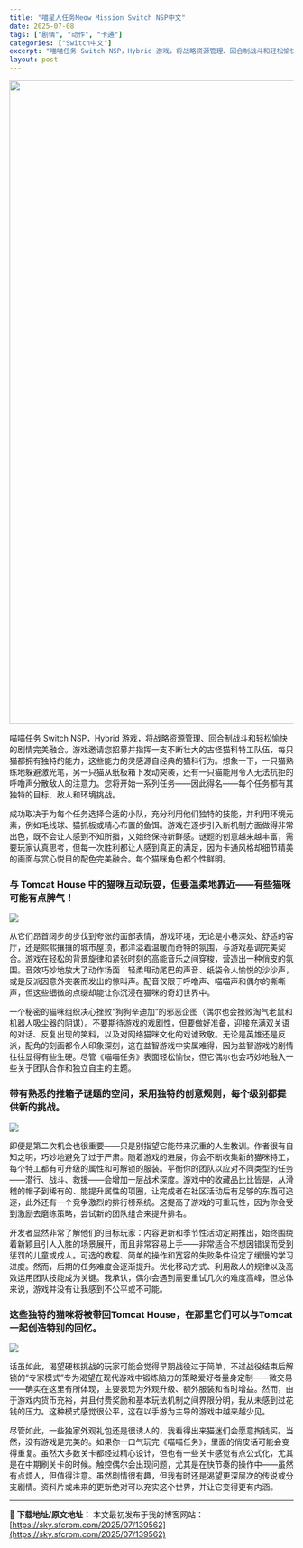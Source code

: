 ```yaml
---
title: "喵星人任务Meow Mission Switch NSP中文"
date: 2025-07-08
tags: ["剧情", "动作", "卡通"]
categories: ["Switch中文"]
excerpt: "喵喵任务 Switch NSP，Hybrid 游戏，将战略资源管理、回合制战斗和轻松愉快的剧情完美融合。游戏邀请您招募并指挥一支不断壮大的古怪猫科特工队伍，每只猫都拥有独特的能力，这些能力的灵感源自经典的猫科行为。想象一下，一只猫熟练地躲避激光笔，另一只猫从纸板箱下发动突袭，还有一只猫能用令人无法抗&hellip;"
layout: post
---
```


<img class="aligncenter size-full wp-image-139563" src="https://sky.sfcrom.com/wp-content/uploads/2025/07/2025070716433818.webp" alt="" width="700" height="1142" />

<span>喵喵任务 Switch NSP，Hybrid 游戏，将战略资源管理、回合制战斗和轻松愉快的剧情完美融合。游戏邀请您招募并指挥一支不断壮大的古怪猫科特工队伍，每只猫都拥有独特的能力，这些能力的灵感源自经典的猫科行为。想象一下，一只猫熟练地躲避激光笔，另一只猫从纸板箱下发动突袭，还有一只猫能用令人无法抗拒的呼噜声分散敌人的注意力。您将开始一系列任务——因此得名——每个任务都有其独特的目标、敌人和环境挑战。</span>

<span>成功取决于为每个任务选择合适的小队，充分利用他们独特的技能，并利用环境元素，例如毛线球、猫抓板或精心布置的鱼饵。游戏在逐步引入新机制方面做得非常出色，既不会让人感到不知所措，又始终保持新鲜感。谜题的创意越来越丰富，需要玩家认真思考，但每一次胜利都让人感到真正的满足，因为卡通风格却细节精美的画面与赏心悦目的配色完美融合。每个猫咪角色都个性鲜明。</span>
<h3><span>与 Tomcat House 中的猫咪互动玩耍，但要温柔地靠近——有些猫咪可能有点脾气！</span></h3>
<img src="https://img-eshop.cdn.nintendo.net/i/4d3eb696f9d1617be12b0c79ce2180e71667a28faa652d7a8394eb3bb45a3078.jpg?w=1000" />

<span>从它们昂首阔步的步伐到夸张的面部表情，游戏环境，无论是小巷深处、舒适的客厅，还是熙熙攘攘的城市屋顶，都洋溢着温暖而奇特的氛围，与游戏基调完美契合。游戏在轻松的背景旋律和紧张时刻的高能音乐之间穿梭，营造出一种俏皮的氛围。音效巧妙地放大了动作场面：轻柔甩动尾巴的声音、纸袋令人愉悦的沙沙声，或是反派因意外突袭而发出的惊叫声。配音仅限于呼噜声、喵喵声和偶尔的嘶嘶声，但这些细微的点缀却能让你沉浸在猫咪的奇幻世界中。</span>

<span>一个秘密的猫咪组织决心挫败“狗狗辛迪加”的邪恶企图（偶尔也会挫败淘气老鼠和机器人吸尘器的阴谋）。不要期待游戏的戏剧性，但要做好准备，迎接充满双关语的对话、反复出现的笑料，以及对网络猫咪文化的戏谑致敬。无论是英雄还是反派，配角的刻画都令人印象深刻，这在益智游戏中实属难得，因为益智游戏的剧情往往显得有些生硬。尽管《喵喵任务》表面轻松愉快，但它偶尔也会巧妙地融入一些关于团队合作和独立自主的主题。</span>
<h3><span>带有熟悉的推箱子谜题的空间，采用独特的创意规则，每个级别都提供新的挑战。</span></h3>
<img src="https://img-eshop.cdn.nintendo.net/i/0274c9ca3fe558f698667093144e4097a8982629ff1515e4609b2f58e7a6ffee.jpg?w=1000" />

<span>即便是第二次机会也很重要——只是别指望它能带来沉重的人生教训。作者很有自知之明，巧妙地避免了过于严肃。随着游戏的进展，你会不断收集新的猫咪特工，每个特工都有可升级的属性和可解锁的服装。平衡你的团队以应对不同类型的任务——潜行、战斗、救援——会增加一层战术深度。游戏中的收藏品比比皆是，从滑稽的帽子到稀有的、能提升属性的项圈，让完成者在社区活动后有足够的东西可追逐，此外还有一个竞争激烈的排行榜系统。这提高了游戏的可重玩性，因为你会受到激励去磨练策略，尝试新的团队组合来提升排名。</span>

<span>开发者显然非常了解他们的目标玩家：内容更新和季节性活动定期推出，始终围绕着新颖且引人入胜的场景展开，而且非常容易上手——非常适合不想因错误而受到惩罚的儿童或成人。可选的教程、简单的操作和宽容的失败条件设定了缓慢的学习进度。然而，后期的任务难度会逐渐提升。优化移动方式、利用敌人的规律以及高效运用团队技能成为关键。我承认，偶尔会遇到需要重试几次的难度高峰，但总体来说，游戏并没有让我感到不公平或不可能。</span>
<h3><span>这些独特的猫咪将被带回Tomcat House，在那里它们可以与Tomcat一起创造特别的回忆。</span></h3>
<img src="https://img-eshop.cdn.nintendo.net/i/6dca014ea511aebf92e440b9edc166878f298791417074e7dbcd8e5fb9253a2c.jpg?w=1000" />

<span>话虽如此，渴望硬核挑战的玩家可能会觉得早期战役过于简单，不过战役结束后解锁的“专家模式”专为渴望在现代游戏中锻炼脑力的策略爱好者量身定制——微交易——确实在这里有所体现，主要表现为外观升级、额外服装和省时增益。然而，由于游戏内货币充裕，并且付费奖励和基本玩法机制之间界限分明，我从未感到过花钱的压力。这种模式感觉很公平，这在以手游为主导的游戏中越来越少见。</span>

<span>尽管如此，一些独家外观礼包还是很诱人的，我看得出来猫迷们会愿意掏钱买。当然，没有游戏是完美的。如果你一口气玩完《喵喵任务》，里面的俏皮话可能会变得重复。虽然大多数关卡都经过精心设计，但也有一些关卡感觉有点公式化，尤其是在中期刷关卡的时候。触控偶尔会出现问题，尤其是在快节奏的操作中——虽然有点烦人，但值得注意。虽然剧情很有趣，但我有时还是渴望更深层次的传说或分支剧情。资料片或未来的更新绝对可以充实这个世界，并让它变得更有内涵。</span>

---
📖 **下载地址/原文地址：** 本文最初发布于我的博客网站：[https://sky.sfcrom.com/2025/07/139562](https://sky.sfcrom.com/2025/07/139562)
